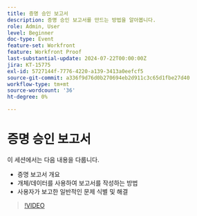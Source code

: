 ```yaml
---
title: 증명 승인 보고서
description: 증명 승인 보고서를 만드는 방법을 알아봅니다.
role: Admin, User
level: Beginner
doc-type: Event
feature-set: Workfront
feature: Workfront Proof
last-substantial-update: 2024-07-22T00:00:00Z
jira: KT-15775
exl-id: 5727144f-7776-4220-a139-3413a0eefcf5
source-git-commit: a336f9d76d0b270694eb2d911c3c65d1fbe27d40
workflow-type: tm+mt
source-wordcount: '36'
ht-degree: 0%

---
```


# 증명 승인 보고서

이 세션에서는 다음 내용을 다룹니다.

* 증명 보고서 개요
* 개체/데이터를 사용하여 보고서를 작성하는 방법
* 사용자가 보고한 일반적인 문제 식별 및 해결

>[!VIDEO](https://video.tv.adobe.com/v/3430509/?learn=on)
